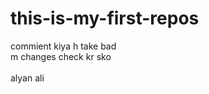 # this-is-my-first-repos

commient kiya h take bad 
<br>
m changes check kr sko 
<br>
<br>
alyan ali
